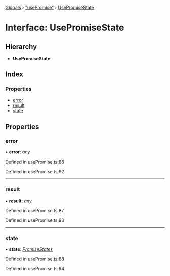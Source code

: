 [Globals](../globals.md) › ["usePromise"](../modules/_usepromise_.md) › [UsePromiseState](_usepromise_.usepromisestate.md)

# Interface: UsePromiseState

## Hierarchy

* **UsePromiseState**

## Index

### Properties

* [error](_usepromise_.usepromisestate.md#error)
* [result](_usepromise_.usepromisestate.md#result)
* [state](_usepromise_.usepromisestate.md#state)

## Properties

###  error

• **error**: *any*

Defined in usePromise.ts:86

Defined in usePromise.ts:92

___

###  result

• **result**: *any*

Defined in usePromise.ts:87

Defined in usePromise.ts:93

___

###  state

• **state**: *[PromiseStates](../modules/_usepromise_.md#promisestates)*

Defined in usePromise.ts:88

Defined in usePromise.ts:94
